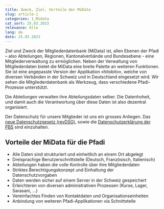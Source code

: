 ```yaml
---
title: Zweck, Ziel, Vorteile der MiData
slug: article-1
categories: 1_Midata
cat_sort: 25.03.2023
relevance: Alle
lang: de
date: 25.03.2023
---
```


Ziel und Zweck der Mitgliederdatenbank (MiData) ist, allen Ebenen der Pfadi – also Abteilungen, Regionen, Kantonalverbände und Bundesebene - eine Mitgliederverwaltung zu ermöglichen. Neben der Verwaltung von Mitgliederdaten bietet die MiData eine breite Palette an weiteren Funktionen. Sie ist eine angepasste Version der Applikation «hitobito», welche von diversen Verbänden in der Schweiz und in Deutschland eingesetzt wird. Wir sehen die Mitgliederdatenbank als Werkzeug, dass verschiedene Pfadi-Prozesse unterstützt.

Die Abteilungen verwalten ihre Abteilungsdaten selber. Die Datenhoheit, und damit auch die Verantwortung über diese Daten ist also dezentral organisiert. 

Der Datenschutz für unsere Mitglieder ist uns ein grosses Anliegen. Das [neue Datenschutzgesetz (revDSG)](https://www.kmu.admin.ch/kmu/de/home/fakten-trends/digitalisierung/datenschutz/neues-datenschutzgesetz-rev-dsg.html), sowie die [Datenschutzerklärung der PBS](https://pfadi.swiss/de/verband/datenschutz/dse/) sind einzuhalten.


## Vorteile der MiData für die Pfadi

* Alle Daten sind strukturiert und einheitlich an einem Ort abgelegt 
* Dreisprachige Benutzerschnittstelle (Deutsch, Französisch, Italienisch)
* Abteilungen haben die volle Kontrolle über ihre Mitgliederdaten 
* Striktes Berechtigungskonzept und Einhaltung der Datenschutzvorgaben 
* Daten werden sicher auf einem Server in der Schweiz gespeichert  
* Erleichteren von diversen administrativen Prozessen (Kurse, Lager, Sarasani, ...)  
* Vereinfachtes Finden von Kontaktdaten und Organisationseinheiten 
* Anbindung von weiteren Pfadi-Applikationen via Schnittstelle
